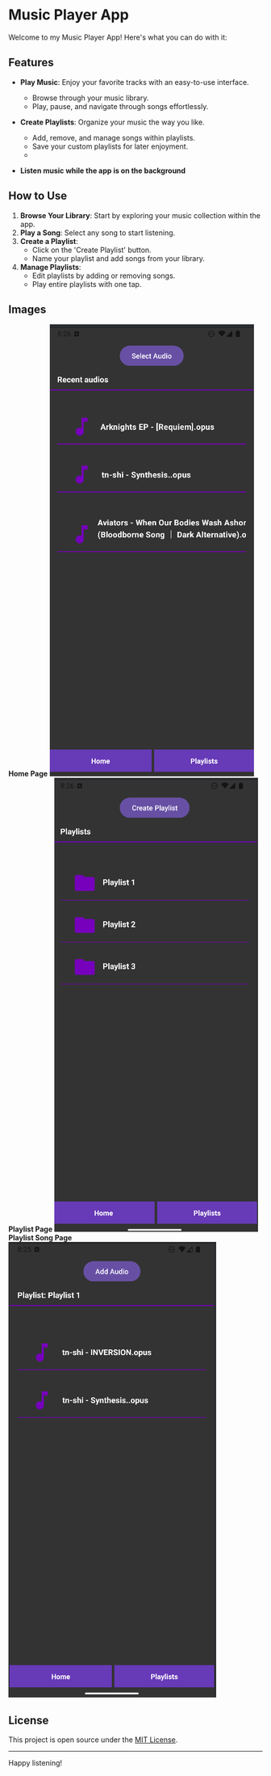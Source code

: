 # Music Player App

Welcome to my Music Player App! Here's what you can do with it:

## Features

- **Play Music**: Enjoy your favorite tracks with an easy-to-use interface.
  - Browse through your music library.
  - Play, pause, and navigate through songs effortlessly.

- **Create Playlists**: Organize your music the way you like.
  - Add, remove, and manage songs within playlists.
  - Save your custom playlists for later enjoyment.
  - 
- **Listen music while the app is on the background**

## How to Use

1. **Browse Your Library**: Start by exploring your music collection within the app.
2. **Play a Song**: Select any song to start listening.
3. **Create a Playlist**: 
   - Click on the 'Create Playlist' button.
   - Name your playlist and add songs from your library.
4. **Manage Playlists**: 
   - Edit playlists by adding or removing songs.
   - Play entire playlists with one tap.

## Images
**Home Page**
![App Screenshot](homePage.jpg)
**Playlist Page**
![App Screenshot](playlist.jpg)
**Playlist Song Page**
![App Screenshot](playlistSong.jpg)

## License

This project is open source under the [MIT License](LICENSE).

---

Happy listening!
